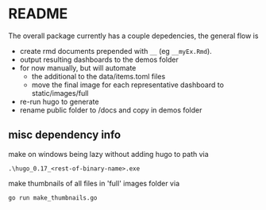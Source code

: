 README
====

The overall package currently has a couple depedencies, 
the general flow is 

* create rmd documents prepended with `__` (eg `__myEx.Rmd`). 
* output resulting dashboards to the demos folder
* for now manually, but will automate
    * the additional to the data/items.toml files
    * move the final image for each representative dashboard to static/images/full
* re-run hugo to generate 
* rename public folder to /docs and copy in demos folder


## misc dependency info

make on windows being lazy without adding hugo to path via

```
.\hugo_0.17_<rest-of-binary-name>.exe
```

make thumbnails of all files in 'full' images folder via


```
go run make_thumbnails.go
```